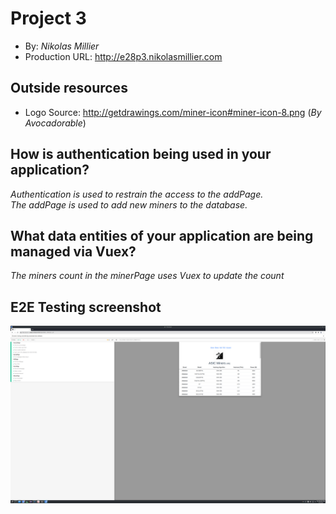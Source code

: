 # Project 3
+ By: *Nikolas Millier*
+ Production URL: <http://e28p3.nikolasmillier.com>

## Outside resources
+ Logo Source: http://getdrawings.com/miner-icon#miner-icon-8.png (*By Avocadorable*)

## How is authentication being used in your application?
*Authentication is used to restrain the access to the addPage.  
The addPage is used to add new miners to the database.*

## What data entities of your application are being managed via Vuex?
*The miners count in the minerPage uses Vuex to update the count*

## E2E Testing screenshot
![ZipFoods passing E2E tests](testing_screenshot/e2e_testing.png)